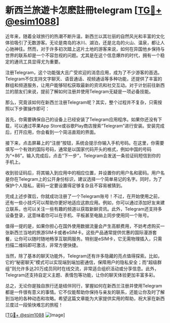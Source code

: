 # 新西兰旅遊卡怎麽註冊telegram [[TG💪+ @esim1088](https://t.me/s/esim1088)]

近年来，随着全球旅行的热潮不断升温，新西兰以其壮丽的自然风光和丰富的文化体验吸引了无数游客。无论是南岛的冰川、湖泊，还是北岛的火山、温泉，都让人心驰神往。然而，对于许多初次踏上这片土地的游客来说，如何在异国他乡保持与世界的联系却是一个不容忽视的问题。尤其是在这个信息爆炸的时代，拥有一个稳定的通讯工具显得尤为重要。

注册Telegram，这个功能强大且广受欢迎的消息应用，成为了不少游客的首选。Telegram不仅支持文字聊天、语音通话、视频通话等多种功能，还提供了丰富的群组和频道服务，让用户能够轻松获取最新的资讯和社交互动。对于计划前往新西兰的朋友们来说，提前了解如何注册并使用Telegram无疑是一项必备技能。

那么，究竟该如何在新西兰注册Telegram呢？其实，整个过程并不复杂，只需按照以下步骤操作即可：

首先，你需要确保自己的设备上已经安装了Telegram应用程序。如果你还没有下载，可以通过苹果App Store或谷歌Play商店搜索“Telegram”进行安装。安装完成后，打开应用，你会看到一个简洁直观的界面。

接下来，点击屏幕上的“注册”按钮，系统会提示你输入手机号码。在这里，你需要填写一个有效的国际号码，通常是以国家代码开头的格式，例如中国的号码为“+86”。输入完成后，点击“下一步”，Telegram会发送一条验证码短信到你的手机上。

收到验证码后，将其输入到应用中的相应位置，并设置你的用户名和密码。用户名是你在Telegram上的公开身份标识，建议选择一个简单易记的名字。同时，为了保护个人隐私，密码一定要设置得足够复杂且不容易被猜到。

完成上述步骤后，你就成功注册了一个Telegram账号！不过，在开始使用之前，还有一些小技巧可以帮助你更好地适应这款应用。例如，你可以通过添加好友来建立联系，也可以关注一些有趣的频道以获取新鲜资讯。此外，Telegram还支持多设备登录，这意味着你可以在手机、平板甚至电脑上同步使用同一个账号。

值得一提的是，如果你担心在国外使用数据流量会产生高额费用，不妨考虑购买一张新西兰当地的旅游SIM卡或者eSIM卡。这些产品通常提供优惠的国际漫游套餐，让你可以随时随地畅享互联网服务。特别是eSIM卡，它无需物理插入，只需扫描二维码即可激活，非常方便快捷。

当然，除了基本的聊天功能外，Telegram还有许多隐藏的亮点值得探索。比如，它的“秘密聊天”模式可以实现端到端加密通信，保障用户的隐私安全；而“超级群组”则允许多达20万成员同时在线交流，非常适合组织活动或分享信息。此外，Telegram还支持自定义主题、表情包等功能，让你的聊天体验更加丰富多彩。

总之，无论你是独自旅行还是结伴同行，掌握如何在新西兰注册并使用Telegram都是一件很有意义的事情。它不仅能帮助你保持与亲友的联系，还能让你及时了解到当地的各种动态和攻略。希望这篇文章能为大家提供实用的帮助，祝大家在新西兰度过一段愉快难忘的旅程！

[[TG💪+ @esim1088](https://t.me/s/esim1088) ![Image](https://i.postimg.cc/4NQfJmqS/Snipaste-2025-05-13-00-14-12.png)]